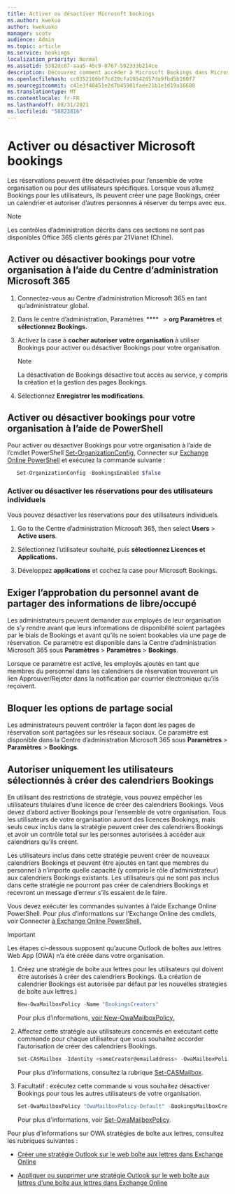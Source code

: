 ```yaml
---
title: Activer ou désactiver Microsoft bookings
ms.author: kwekua
author: kwekuako
manager: scotv
audience: Admin
ms.topic: article
ms.service: bookings
localization_priority: Normal
ms.assetid: 5382dc07-aaa5-45c9-8767-502333b214ce
description: Découvrez comment accéder à Microsoft Bookings dans Microsoft 365.
ms.openlocfilehash: cc0352166bf7cd20cfa10542d57da9fbd5b160f7
ms.sourcegitcommit: c41e3f48451e2d7b45901faee21b1e1d19a16688
ms.translationtype: MT
ms.contentlocale: fr-FR
ms.lasthandoff: 08/31/2021
ms.locfileid: "58823816"
---
```

# <a name="turn-microsoft-bookings-on-or-off"></a>Activer ou désactiver Microsoft bookings

Les réservations peuvent être désactivées pour l’ensemble de votre organisation ou pour des utilisateurs spécifiques. Lorsque vous allumez Bookings pour les utilisateurs, ils peuvent créer une page Bookings, créer un calendrier et autoriser d’autres personnes à réserver du temps avec eux.

> [!NOTE]
> Les contrôles d’administration décrits dans ces sections ne sont pas disponibles Office 365 clients gérés par 21Vianet (Chine).

## <a name="turn-bookings-on-or-off-for-your-organization-using-the-microsoft-365-admin-center"></a>Activer ou désactiver bookings pour votre organisation à l’aide du Centre d’administration Microsoft 365

1. Connectez-vous au Centre d’administration Microsoft 365 en tant qu’administrateur global.

2. Dans le centre d’administration, Paramètres  ****   \> **org Paramètres** et **sélectionnez Bookings.**

3. Activez la case à **cocher autoriser votre organisation** à utiliser Bookings pour activer ou désactiver Bookings pour votre organisation.

   > [!NOTE]
   > La désactivation de Bookings désactive tout accès au service, y compris la création et la gestion des pages Bookings.

4. Sélectionnez **Enregistrer les modifications**.

## <a name="turn-bookings-on-or-off-for-your-organization-using-powershell"></a>Activer ou désactiver bookings pour votre organisation à l’aide de PowerShell

Pour activer ou désactiver Bookings pour votre organisation à l’aide de l’cmdlet PowerShell [Set-OrganizationConfig](/powershell/module/exchange/set-organizationconfig), Connecter sur [Exchange Online PowerShell](/powershell/exchange/connect-to-exchange-online-powershell) et exécutez la commande suivante :

```PowerShell
   Set-OrganizationConfig -BookingsEnabled $false
```

### <a name="turn-bookings-on-or-off-for-individual-users"></a>Activer ou désactiver les réservations pour des utilisateurs individuels

Vous pouvez désactiver les réservations pour des utilisateurs individuels.

1. Go to the Centre d’administration Microsoft 365, then select **Users** \> **Active users**.

1. Sélectionnez l’utilisateur souhaité, puis **sélectionnez Licences et Applications.**

1. Développez **applications** et cochez la case pour Microsoft Bookings.

## <a name="require-staff-approvals-before-sharing-freebusy-information"></a>Exiger l’approbation du personnel avant de partager des informations de libre/occupé

Les administrateurs peuvent demander aux employés de leur organisation de s’y rendre avant que leurs informations de disponibilité soient partagées par le biais de Bookings et avant qu’ils ne soient bookables via une page de réservation. Ce paramètre est disponible dans la Centre d’administration Microsoft 365 sous **Paramètres** \> **Paramètres** \> **Bookings**.

Lorsque ce paramètre est activé, les employés ajoutés en tant que membres du personnel dans les calendriers de réservation trouveront un lien Approuver/Rejeter dans la notification par courrier électronique qu’ils reçoivent.

## <a name="block-social-sharing-options"></a>Bloquer les options de partage social

Les administrateurs peuvent contrôler la façon dont les pages de réservation sont partagées sur les réseaux sociaux. Ce paramètre est disponible dans la Centre d’administration Microsoft 365 sous **Paramètres** \> **Paramètres** \> **Bookings**.

## <a name="allow-only-selected-users-to-create-bookings-calendars"></a>Autoriser uniquement les utilisateurs sélectionnés à créer des calendriers Bookings

En utilisant des restrictions de stratégie, vous pouvez empêcher les utilisateurs titulaires d’une licence de créer des calendriers Bookings. Vous devez d’abord activer Bookings pour l’ensemble de votre organisation. Tous les utilisateurs de votre organisation auront des licences Bookings, mais seuls ceux inclus dans la stratégie peuvent créer des calendriers Bookings et avoir un contrôle total sur les personnes autorisées à accéder aux calendriers qu’ils créent.

Les utilisateurs inclus dans cette stratégie peuvent créer de nouveaux calendriers Bookings et peuvent être ajoutés en tant que membres du personnel à n’importe quelle capacité (y compris le rôle d’administrateur) aux calendriers Bookings existants. Les utilisateurs qui ne sont pas inclus dans cette stratégie ne pourront pas créer de calendriers Bookings et recevront un message d’erreur s’ils essaient de le faire.

Vous devez exécuter les commandes suivantes à l’aide Exchange Online PowerShell. Pour plus d’informations sur l’Exchange Online des cmdlets, voir Connecter [à Exchange Online PowerShell.](/powershell/exchange/connect-to-exchange-online-powershell)

> [!IMPORTANT]
> Les étapes ci-dessous supposent qu’aucune Outlook de boîtes aux lettres Web App (OWA) n’a été créée dans votre organisation.

1. Créez une stratégie de boîte aux lettres pour les utilisateurs qui doivent être autorisés à créer des calendriers Bookings. (La création de calendrier Bookings est autorisée par défaut par les nouvelles stratégies de boîte aux lettres.)

   ```PowerShell
   New-OwaMailboxPolicy -Name "BookingsCreators"
   ```

   Pour plus d’informations, [voir New-OwaMailboxPolicy.](/powershell/module/exchange/new-owamailboxpolicy)

2. Affectez cette stratégie aux utilisateurs concernés en exécutant cette commande pour chaque utilisateur que vous souhaitez accorder l’autorisation de créer des calendriers Bookings.

   ```PowerShell
   Set-CASMailbox -Identity <someCreator@emailaddress> -OwaMailboxPolicy "BookingsCreators"
   ```

   Pour plus d'informations, consultez la rubrique [Set-CASMailbox](/powershell/module/exchange/set-casmailbox).

3. Facultatif : exécutez cette commande si vous souhaitez désactiver Bookings pour tous les autres utilisateurs de votre organisation.

   ```PowerShell
   Set-OwaMailboxPolicy "OwaMailboxPolicy-Default" -BookingsMailboxCreationEnabled:$false
   ```

   Pour plus d'informations, voir [Set-OwaMailboxPolicy](/powershell/module/exchange/set-owamailboxpolicy).

Pour plus d’informations sur OWA stratégies de boîte aux lettres, consultez les rubriques suivantes :

- [Créer une stratégie Outlook sur le web boîte aux lettres dans Exchange Online](/exchange/clients-and-mobile-in-exchange-online/outlook-on-the-web/create-outlook-web-app-mailbox-policy)

- [Appliquer ou supprimer une stratégie Outlook sur le web boîte aux lettres d’une boîte aux lettres dans Exchange Online](/exchange/clients-and-mobile-in-exchange-online/outlook-on-the-web/create-outlook-web-app-mailbox-policy)